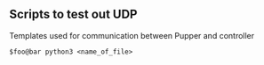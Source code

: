 ## Scripts to test out UDP

Templates used for communication between Pupper and controller

```console
$foo@bar python3 <name_of_file>
```
